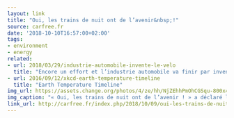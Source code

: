 ```yaml
---
layout: link
title: "Oui, les trains de nuit ont de l’avenir&nbsp;!"
source: carfree.fr
date: '2018-10-10T16:57:00+02:00'
tags:
- environment
- energy
related:
- url: 2018/03/29/industrie-automobile-invente-le-velo
  title: "Encore un effort et l’industrie automobile va finir par inventer le vélo"
- url: 2016/09/12/xkcd-earth-temperature-timeline
  title: "Earth Temperature Timeline"
img_url: https://assets.change.org/photos/4/ze/hh/NjZEhhPmOhCGSqu-800x450-noPad.jpg
img_caption: "« Oui, les trains de nuit ont de l’avenir ! » a déclaré la ministre des Transports Élisabeth Borne le 22 septembre, en empruntant le train de nuit Paris-Briançon."
link_url: http://carfree.fr/index.php/2018/10/09/oui-les-trains-de-nuit-ont-de-lavenir/
---
```

